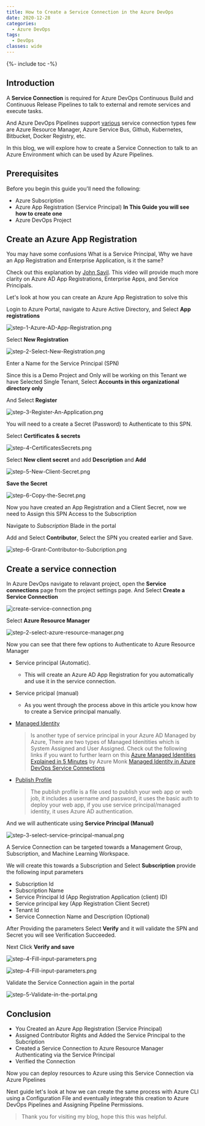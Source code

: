 ```yaml
---
title: How to Create a Service Connection in the Azure DevOps
date: 2020-12-28
categories:
  - Azure DevOps
tags:
  - DevOps
classes: wide
---
```


{%- include toc -%}

## Introduction

A **Service Connection** is required for Azure DevOps Continuous Build and Continuous Release Pipelines to talk to external and remote services and execute tasks.

And Azure DevOps Pipelines support [various](https://docs.microsoft.com/en-us/azure/devops/pipelines/library/service-endpoints?view=azure-devops&tabs=yaml#common-service-connection-types) service connection types few  are Azure Resource Manager, Azure Service Bus, Github, Kubernetes, Bitbucket, Docker Registry, etc.

In this blog, we will explore how to create a Service Connection to talk to an Azure Environment which can be used by Azure Pipelines. 

## Prerequisites

Before you begin this guide you'll need the following:

- Azure Subscription
- Azure App Registration (Service Principal) **In This Guide you will see how to create one**
- Azure DevOps Project

## Create an Azure App Registration 

You may have some confusions What is a Service Principal, Why we have an App Registration and Enterprise Application, is it the same?

Check out this explanation by [John Savil](https://www.youtube.com/watch?v=WVNvoiA_ktw). This video will provide much more clarity on Azure AD App Registrations, Enterprise Apps, and Service Principals.

Let's look at how you can create an Azure App Registration to solve this

Login to Azure Portal, navigate to Azure Active Directory, and Select **App registrations**

![step-1-Azure-AD-App-Registration.png](/Images/AzureDevOps/ServiceConnection_ManualCreation/step-1-Azure-AD-App-Registration.png)

Select **New Registration**

![step-2-Select-New-Registration.png](/Images/AzureDevOps/ServiceConnection_ManualCreation/step-2-Select-New-Registration.png)

Enter a Name for the Service Principal (SPN)

Since this is a Demo Project and Only will be working on this Tenant we have Selected Single Tenant, Select **Accounts in this organizational directory only**

And Select **Register**

![step-3-Register-An-Application.png](/Images/AzureDevOps/ServiceConnection_ManualCreation/step-3-Register-An-Application.png)

You will need to a create a Secret (Password) to Authenticate to this SPN.

Select **Certificates & secrets**

![step-4-CertificatesSecrets.png](/Images/AzureDevOps/ServiceConnection_ManualCreation/step-4-CertificatesSecrets.png)

Select **New client secret** and add **Description** and **Add**

![step-5-New-Client-Secret.png](/Images/AzureDevOps/ServiceConnection_ManualCreation/step-5-New-Client-Secret.png)

**Save the Secret**

![step-6-Copy-the-Secret.png](/Images/AzureDevOps/ServiceConnection_ManualCreation/step-6-Copy-the-Secret.png)

Now you have created an App Registration and a Client Secret, now we need to Assign this SPN Access to the Subscription

Navigate to *Subscription* Blade in the portal

Add and Select **Contributor**, Select the SPN you created earlier and Save.

![step-6-Grant-Contributor-to-Subcription.png](/Images/AzureDevOps/ServiceConnection_ManualCreation/step-6-Grant-Contributor-to-Subcription.png)

## Create a service connection

In Azure DevOps navigate to relavant project, open the **Service connections** page from the project settings page. And Select **Create a Service Connection**

![create-service-connection.png](/Images/AzureDevOps/ServiceConnection_ManualCreation/step-1-how-to-create-service-connection.PNG)

Select **Azure Resource Manager**

![step-2-select-azure-resource-manager.png](/Images/AzureDevOps/ServiceConnection_ManualCreation/step-2-select-azure-resource-manager.PNG)

Now you can see that there few options to Authenticate to Azure Resource Manager

- Service principal (Automatic).
  - This will create an Azure AD App Registration for you automatically and use it in the service connection.

- Service pricipal (manual)
  - As you went through the process above in this article you know how to create a Service principal manually.

- [Managed Identity](https://docs.microsoft.com/en-us/azure/active-directory/managed-identities-azure-resources/overview)
  >Is another type of service principal in your Azure AD Managed by Azure, There are two types of Managed Idenitities which is System Assigned and User Assigned. Check out the following links if you want to further learn on this [Azure Managed Identities Explained in 5 Minutes](https://www.youtube.com/watch?v=1EoiGnQq14Y) by Azure Monk
  [Managed Identity in Azure DevOps Service Connections](https://stefanstranger.github.io/2019/03/02/ManageIdentityInServiceConnections/) 

- [Publish Profile](https://docs.microsoft.com/en-us/visualstudio/deployment/tutorial-import-publish-settings-azure?view=vs-2019#create-the-publish-settings-file-in-azure-app-service)
  >The publish profile is a file used to publish your web app or web job, it includes a username and password, it uses the basic auth to deploy your web app, if you use service principal/managed identity, it uses Azure AD authentication.

And we will authenticate using **Service Principal (Manual)**

![step-3-select-service-principal-manual.png](/Images/AzureDevOps/ServiceConnection_ManualCreation/step-3-select-service-principal-manual.PNG)

A Service Connection can be targeted towards a Management Group, Subscription, and Machine Learning Workspace.

We will create this towards a Subscription and Select **Subscription** provide the following input parameters

- Subscription Id
- Subscription Name
- Service Principal Id (App Registration Application (client) ID)
- Service principal key (App Registration Client Secret)
- Tenant Id
- Service Connection Name and Description (Optional)

After Providing the parameters Select **Verify** and it will validate the SPN and Secret you will see Verification Succeeded.

Next Click **Verify and save**

![step-4-Fill-input-parameters.png](/Images/AzureDevOps/ServiceConnection_ManualCreation/step-4-Fill-input-parameters.PNG)

![step-4-Fill-input-parameters.png](/Images/AzureDevOps/ServiceConnection_ManualCreation/step-41-grant-access-permission-to-all-pipelines.PNG)

Validate the Service Connection again in the portal

![step-5-Validate-in-the-portal.png](/Images/AzureDevOps/ServiceConnection_ManualCreation/step-5-Validate-in-the-portal.PNG)

## Conclusion

- You Created an Azure App Registration (Service Principal)
- Assigned Contributor Rights and Added the Service Principal to the Subcription
- Created a Service Connection to Azure Resource Manager Authenticating via the Service Principal
- Verified the Connection

Now you can deploy resources to Azure using this Service Connection via Azure Pipelines

Next guide let's look at how we can create the same process with Azure CLI using a Configuration File and eventually integrate this creation to Azure DevOps Pipelines and Assigning Pipeline Permissions. 

>Thank you for visiting my blog, hope this this was helpful.